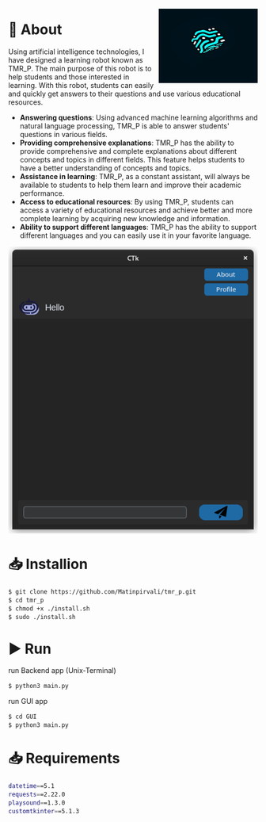 <img src="https://raw.githubusercontent.com/Matinpirvali/tmr_p/main/GUI/lib/assets/img/photo144176761544017590(1).png" align="right"
     alt="Size Limit logo by Anton Lovchikov" width="200" height="150">

# 📃 About

Using artificial intelligence technologies, I have designed a learning robot known as TMR_P. The main purpose of this robot is to help students and those interested in learning. With this robot, students can easily and quickly get answers to their questions and use various educational resources.

* **Answering questions**: Using advanced machine learning algorithms and natural language processing, TMR_P is able to answer students' questions in various fields.
* **Providing comprehensive explanations**: TMR_P has the ability to provide comprehensive and complete explanations about different concepts and topics in different fields. This feature helps students to have a better understanding of concepts and topics.
* **Assistance in learning**: TMR_P, as a constant assistant, will always be available to students to help them learn and improve their academic performance.
* **Access to educational resources**: By using TMR_P, students can access a variety of educational resources and achieve better and more complete learning by acquiring new knowledge and information.
* **Ability to support different languages**: TMR_P has the ability to support different languages ​​and you can easily use it in your favorite language.


<p align="center">
  <img src="./examples/rev.png" alt="Size Limit CLI" width="738">
</p>

# 📥 Installion

```bash
$ git clone https://github.com/Matinpirvali/tmr_p.git
$ cd tmr_p
$ chmod +x ./install.sh
$ sudo ./install.sh
```

# ▶️ Run 

run Backend app (Unix-Terminal)

```bash
$ python3 main.py
```

run GUI app

```bash
$ cd GUI
$ python3 main.py
```
# 📥 Requirements

```bash
datetime==5.1
requests==2.22.0
playsound==1.3.0
customtkinter==5.1.3
```
